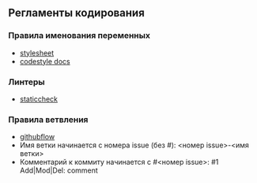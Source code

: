 ## Регламенты кодирования

### Правила именования переменных
* [stylesheet](https://github.com/uber-go/guide/blob/master/style.md)
* [codestyle docs](https://go.dev/doc/effective_go)

### Линтеры
* [staticcheck](https://staticcheck.io/docs/)

### Правила ветвления
* [githubflow](https://docs.github.com/en/get-started/quickstart/github-flow)
* Имя ветки начинается с номера issue (без #): <номер issue>-<имя ветки>
* Комментарий к коммиту начинается с #<номер issue>: #1 Add|Mod|Del: comment
